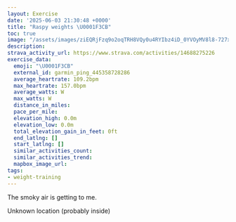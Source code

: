```yaml
---
layout: Exercise
date: '2025-06-03 21:30:48 +0000'
title: "Raspy weights \U0001F3CB️"
toc: true
image: "/assets/images/ziEQRjFzq9o2oqTRH8VQy0u4RYIbz4iD_0YVOyMV8l8-727x2048.jpg.jpeg"
description:
strava_activity_url: https://www.strava.com/activities/14688275226
exercise_data:
  emoji: "\U0001F3CB️"
  external_id: garmin_ping_445358728286
  average_heartrate: 109.2bpm
  max_heartrate: 157.0bpm
  average_watts: W
  max_watts: W
  distance_in_miles:
  pace_per_mile:
  elevation_high: 0.0m
  elevation_low: 0.0m
  total_elevation_gain_in_feet: 0ft
  end_latlng: []
  start_latlng: []
  similar_activities_count:
  similar_activities_trend:
  mapbox_image_url:
tags:
- weight-training
---
```


The smoky air is getting to me.

Unknown location (probably inside)
